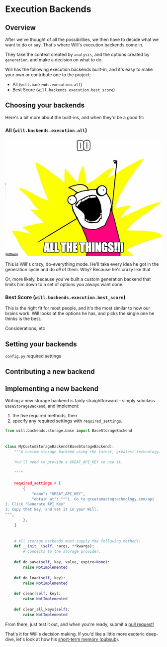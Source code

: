 # Execution Backends

## Overview
After we've thought of all the possibilities, we then have to decide what we want to do or say.  That's where Will's execution backends come in.

They take the context created by `analysis`, and the options created by `generation`, and make a decision on what to do.

Will has the following execution backends built-in, and it's easy to make your own or contribute one to the project:

- All (`will.backends.execution.all`)
- Best Score (`will.backends.execution.best_score`)


## Choosing your backends


Here's a bit more about the built-ins, and when they'd be a good fit:

### All (`will.backends.execution.all`)

![All the things](../img/all_the_things.jpg)

This is Will's crazy, do-everything mode.  He'll take every idea he got in the generation cycle and do *all* of them.  Why?  Because he's crazy like that.

Or, more likely, because you've built a custom generation backend that limits him down to a set of options you always want done.


### Best Score (`will.backends.execution.best_score`)

This is the right fit for most people, and it's the most similar to how our brains work.  Will looks at the options he has, and picks the single one he thinks is the best.



Considerations, etc

## Setting your backends

`config.py`
required settings

## Contributing a new backend

## Implementing a new backend

Writing a new storage backend is fairly straightforward - simply subclass `BaseStorageBackend`, and implement:

1) the five required methods, then
2) specify any required settings with `required_settings`.


```python
from will.backends.storage.base import BaseStorageBackend


class MyCustomStorageBackend(BaseStorageBackend):
    """A custom storage backend using the latest, greatest technology.

    You'll need to provide a GREAT_API_KEY to use it.

    """"

    required_settings = [
        {
            "name": "GREAT_API_KEY",
            "obtain_at": """1. Go to greatamazingtechnology.com/api
2. Click "Generate API Key"
3. Copy that key, and set it in your Will.
""",
        },
    ]


    # All storage backends must supply the following methods:    
    def __init__(self, *args, **kwargs):
        # Connects to the storage provider.

    def do_save(self, key, value, expire=None):
        raise NotImplemented

    def do_load(self, key):
        raise NotImplemented

    def clear(self, key):
        raise NotImplemented

    def clear_all_keys(self):
        raise NotImplemented

```

From there, just test it out, and when you're ready, submit a [pull request!](https://github.com/skoczen/will/pulls)

That's it for Will's decision making.  If you'd like a little more esoteric deep-dive, let's look at how his [short-term memory (pubsub)](/platform/pubsub).